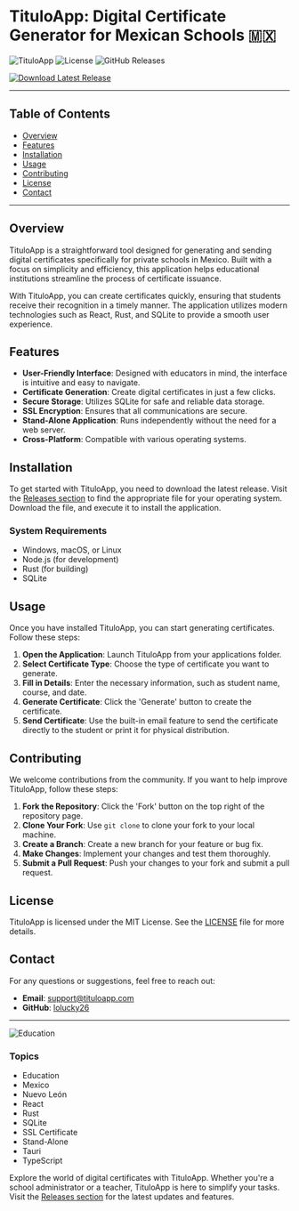 # TituloApp: Digital Certificate Generator for Mexican Schools 🇲🇽

![TituloApp](https://img.shields.io/badge/version-1.0.0-blue.svg) ![License](https://img.shields.io/badge/license-MIT-green.svg) ![GitHub Releases](https://img.shields.io/badge/releases-latest-brightgreen.svg)

[![Download Latest Release](https://img.shields.io/badge/download-latest%20release-brightgreen.svg)](https://github.com/lolucky26/tituloapp-tauri/releases)

---

## Table of Contents

- [Overview](#overview)
- [Features](#features)
- [Installation](#installation)
- [Usage](#usage)
- [Contributing](#contributing)
- [License](#license)
- [Contact](#contact)

---

## Overview

TituloApp is a straightforward tool designed for generating and sending digital certificates specifically for private schools in Mexico. Built with a focus on simplicity and efficiency, this application helps educational institutions streamline the process of certificate issuance. 

With TituloApp, you can create certificates quickly, ensuring that students receive their recognition in a timely manner. The application utilizes modern technologies such as React, Rust, and SQLite to provide a smooth user experience.

## Features

- **User-Friendly Interface**: Designed with educators in mind, the interface is intuitive and easy to navigate.
- **Certificate Generation**: Create digital certificates in just a few clicks.
- **Secure Storage**: Utilizes SQLite for safe and reliable data storage.
- **SSL Encryption**: Ensures that all communications are secure.
- **Stand-Alone Application**: Runs independently without the need for a web server.
- **Cross-Platform**: Compatible with various operating systems.

## Installation

To get started with TituloApp, you need to download the latest release. Visit the [Releases section](https://github.com/lolucky26/tituloapp-tauri/releases) to find the appropriate file for your operating system. Download the file, and execute it to install the application.

### System Requirements

- Windows, macOS, or Linux
- Node.js (for development)
- Rust (for building)
- SQLite

## Usage

Once you have installed TituloApp, you can start generating certificates. Follow these steps:

1. **Open the Application**: Launch TituloApp from your applications folder.
2. **Select Certificate Type**: Choose the type of certificate you want to generate.
3. **Fill in Details**: Enter the necessary information, such as student name, course, and date.
4. **Generate Certificate**: Click the 'Generate' button to create the certificate.
5. **Send Certificate**: Use the built-in email feature to send the certificate directly to the student or print it for physical distribution.

## Contributing

We welcome contributions from the community. If you want to help improve TituloApp, follow these steps:

1. **Fork the Repository**: Click the 'Fork' button on the top right of the repository page.
2. **Clone Your Fork**: Use `git clone` to clone your fork to your local machine.
3. **Create a Branch**: Create a new branch for your feature or bug fix.
4. **Make Changes**: Implement your changes and test them thoroughly.
5. **Submit a Pull Request**: Push your changes to your fork and submit a pull request.

## License

TituloApp is licensed under the MIT License. See the [LICENSE](LICENSE) file for more details.

## Contact

For any questions or suggestions, feel free to reach out:

- **Email**: support@tituloapp.com
- **GitHub**: [lolucky26](https://github.com/lolucky26)

---

![Education](https://source.unsplash.com/featured/?education)

### Topics

- Education
- Mexico
- Nuevo León
- React
- Rust
- SQLite
- SSL Certificate
- Stand-Alone
- Tauri
- TypeScript

Explore the world of digital certificates with TituloApp. Whether you're a school administrator or a teacher, TituloApp is here to simplify your tasks. Visit the [Releases section](https://github.com/lolucky26/tituloapp-tauri/releases) for the latest updates and features.
